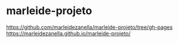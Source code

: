 # marleide-projeto
https://github.com/marleidezanella/marleide-projeto/tree/gh-pages
https://marleidezanella.github.io/marleide-projeto/
